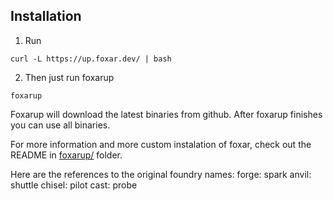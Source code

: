 ## Installation
1. Run
```console
curl -L https://up.foxar.dev/ | bash
```

2. Then just run foxarup
```console
foxarup
```

Foxarup will download the latest binaries from github. After foxarup finishes you can use all binaries.

For more information and more custom instalation of foxar, check out the README in [foxarup/](https://github.com/bchainhub/foxar/tree/master/foxarup) folder.


Here are the references to the original foundry names:
forge: spark
anvil: shuttle
chisel: pilot
cast: probe
